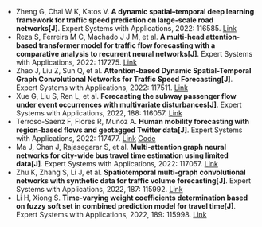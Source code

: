 * Zheng G, Chai W K, Katos V. <b>A dynamic spatial–temporal deep learning framework for traffic speed prediction on large-scale road networks[J]</b>. Expert Systems with Applications, 2022: 116585. [Link](https://www.sciencedirect.com/science/article/pii/S0957417422000811)
* Reza S, Ferreira M C, Machado J J M, et al. <b>A multi-head attention-based transformer model for traffic flow forecasting with a comparative analysis to recurrent neural networks[J]</b>. Expert Systems with Applications, 2022: 117275. [Link](https://www.sciencedirect.com/science/article/pii/S0957417422006443)
* Zhao J, Liu Z, Sun Q, et al. <b>Attention-based Dynamic Spatial-Temporal Graph Convolutional Networks for Traffic Speed Forecasting[J]</b>. Expert Systems with Applications, 2022: 117511. [Link](https://www.sciencedirect.com/science/article/pii/S0957417422008387)
* Xue G, Liu S, Ren L, et al. <b>Forecasting the subway passenger flow under event occurrences with multivariate disturbances[J]</b>. Expert Systems with Applications, 2022, 188: 116057. [Link](https://www.sciencedirect.com/science/article/pii/S0957417421013981)
* Terroso-Saenz F, Flores R, Muñoz A. <b>Human mobility forecasting with region-based flows and geotagged Twitter data[J]</b>. Expert Systems with Applications, 2022: 117477. [Link](https://www.sciencedirect.com/science/article/pii/S0957417422008077) [Code](https://github.com/fterroso/mob_predictor_twitter)
* Ma J, Chan J, Rajasegarar S, et al. <b>Multi-attention graph neural networks for city-wide bus travel time estimation using limited data[J]</b>. Expert Systems with Applications, 2022: 117057. [Link](https://www.sciencedirect.com/science/article/pii/S0957417422004717)
* Zhu K, Zhang S, Li J, et al. <b>Spatiotemporal multi-graph convolutional networks with synthetic data for traffic volume forecasting[J]</b>. Expert Systems with Applications, 2022, 187: 115992. [Link](https://www.sciencedirect.com/science/article/pii/S0957417421013403)
* Li H, Xiong S. <b>Time-varying weight coefficients determination based on fuzzy soft set in combined prediction model for travel time[J]</b>. Expert Systems with Applications, 2022, 189: 115998. [Link](https://www.sciencedirect.com/science/article/pii/S0957417421013464)
